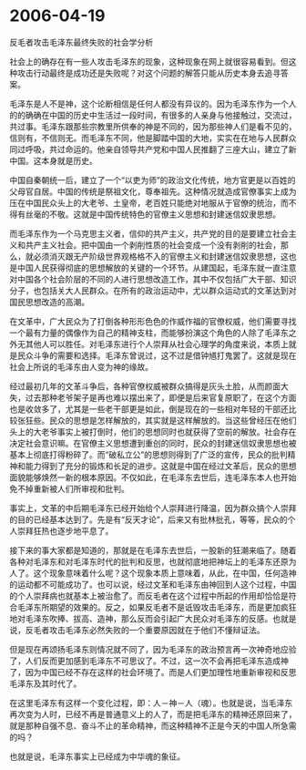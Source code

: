 # 2006-04-19

反毛者攻击毛泽东最终失败的社会学分析 

社会上的确存在有一些人攻击毛泽东的现象，这种现象在网上就很容易看到。但这种攻击行动最终是成功还是失败呢？对这个问题的解答只能从历史本身去追寻答案。 

毛泽东是人不是神，这个论断相信是任何人都没有异议的。因为毛泽东作为一个人的的确确在中国的历史中生活过一段时间，有很多的人亲身与他接触过，交流过，共过事。毛泽东跟那些宗教里所供奉的神是不同的，因为那些神人们是看不见的，信则有，不信则无。而毛泽东不同，他是脚踏中国的大地，实实在在地与人民群众同过呼吸，共过命运的。他亲自领导共产党和中国人民推翻了三座大山，建立了新中国。这本身就是历史。 

中国自秦朝统一后，建立了一个“以吏为师”的政治文化传统，地方官更是以百姓的父母官自居。中国的传统是祭祖文化，尊奉祖先。这种情况就造成官僚事实上成为压在中国民众头上的大老爷、土皇帝，老百姓只能绝对地服从于官僚的统治，而不得有丝毫的不敬。这就是中国传统特色的官僚主义思想和封建迷信奴隶思想。 

而毛泽东作为一个马克思主义者，信仰的共产主义，共产党的目的是要建立社会主义和共产主义社会。把中国由一个剥削性质的社会变成一个没有剥削的社会，那么，就必须消灭跟无产阶级世界观格格不入的官僚主义和封建迷信奴隶思想，这也是中国人民获得彻底的思想解放的关键的一个环节。从建国起，毛泽东就一直注意对中国各个社会阶层的不同的人进行思想改造工作，其中不仅包括广大干部、知识分子，也包括关大人民群众。在所有的政治运动中，尤以群众运动式的文革达到对国民思想改造的高潮。 

在文革中，广大民众为了打倒各种形形色色的作威作福的官僚权威，他们需要寻找一个最有力量的偶像作为自己的精神支柱，而能够扮演这个角色的人除了毛泽东之外无其他人可以胜任。对毛泽东进行个人崇拜从社会心理学的角度来说，本质上就是民众斗争的需要和选择。毛泽东曾说过，这不过是借钟馗打鬼罢了。这就是现在社会上所说的毛泽东由人变为神的缘故。 

经过最初几年的文革斗争后，各种官僚权威被群众搞得是灰头土脸，从而颜面大失，过去那种老爷架子是再也难以摆出来了，即便是后来官复原职了，在这个方面也是收敛多了，尤其是一些老干部更是如此，倒是现在的一些相对年轻的干部还比较张狂些。民众的思想是怎样解放的，其实就是这样解放的。当这些曾经压在他们头上的大老爷事实上被打倒时，他们的思想同时也就获得了空前的解放。社会存在决定社会意识嘛。在官僚主义思想遭到重创的同时，民众的封建迷信奴隶思想也被基本上彻底打得粉碎了。而“破私立公”的思想则得到了广泛的宣传，民众的批判精神和能力得到了充分的锻炼和长足的进步。这就是中国在经过文革后，民众的思想面貌能够焕然一新的根本原因。不仅如此，在毛泽东去世后，连毛泽东本人也开始免不掉重新被人们所审视和批判。 

事实上，文革的中后期毛泽东已经开始给个人崇拜进行降温，因为群众搞个人崇拜的目的已经基本达到了。先是有“反天才论”，后来又有批林批孔，等等，民众的个人崇拜狂热也逐步地平息了。 

接下来的事大家都是知道的，那就是在毛泽东去世后，一股新的狂潮来临了。随着各种对毛泽东和对毛泽东时代的批判和反思，也就彻底地把神坛上的毛泽东还原为人了。这个现象意味着什么呢？这个现象本质上意味着，从此，在中国，任何造神的运动都不可能成功了。也可以说，经过文革和毛泽东由神回到人这个过程，中国的个人崇拜病也就基本上被治愈了。而反毛者在这个过程中所起的作用却恰恰是符合毛泽东所期望的效果的。反之，如果反毛者不是诋毁攻击毛泽东，而是更加疯狂地对毛泽东吹捧、拔高、造神，那么反而会引起广大民众对毛泽东的反感。也就是说，反毛者攻击毛泽东必然失败的一个重要原因就在于他们不懂辩证法。 

但是现在再颂扬毛泽东则情况就不同了，因为毛泽东的政治预言再一次神奇地应验了，人们反而更加感到毛泽东不可思议了。不过，这一次不会再把毛泽东造成神了，因为中国已经不存在这样的社会环境了。而是人们更加理性地重新审视和反思毛泽东及其时代了。 

在这里毛泽东有这样一个变化过程，即：人－神－人（魂）。也就是说，当毛泽东再次变为人时，已经不再是普通意义上的人了，而是把毛泽东的精神还原回来了，就是那种自强不息、奋斗不止的革命精神，而这种精神不正是今天的中国人所急需的吗？ 

也就是说，毛泽东事实上已经成为中华魂的象征。

